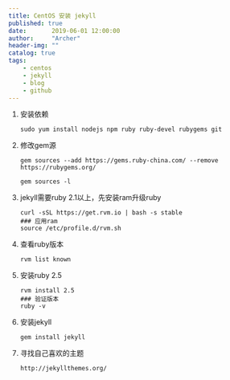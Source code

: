 ```yaml
---
title: CentOS 安装 jekyll
published: true
date:       2019-06-01 12:00:00
author:     "Archer"
header-img: ""
catalog: true
tags:
    - centos
    - jekyll
    - blog
    - github
---
```


1. 安装依赖
    ```text
    sudo yum install nodejs npm ruby ruby-devel rubygems git
    ```

2. 修改gem源
    ```text
    gem sources --add https://gems.ruby-china.com/ --remove https://rubygems.org/

    gem sources -l
    ```
    
3. jekyll需要ruby 2.1以上，先安装ram升级ruby

    ```text
    curl -sSL https://get.rvm.io | bash -s stable
    ### 应用ram 
   source /etc/profile.d/rvm.sh    
    ```

4. 查看ruby版本
    ```text
    rvm list known
    ```

5. 安装ruby 2.5
    ```text
    rvm install 2.5
    ### 验证版本
    ruby -v 
    ```
  
6. 安装jekyll
    ```text
    gem install jekyll
    ```

7. 寻找自己喜欢的主题
    ```text
    http://jekyllthemes.org/
    ```
